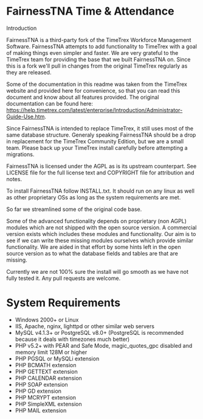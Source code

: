 FairnessTNA Time & Attendance
==========================

Introduction

FairnessTNA is a third-party fork of the TimeTrex Workforce Management Software. FairnessTNA attempts to add functionality to TimeTrex with a goal of making things even simpler and faster. We are very grateful to the TimeTrex team for providing the base that we built FairnessTNA on. Since this is a fork we'll pull in changes from the original TimeTrex regularly as they are released.


Some of the documentation in this readme was taken from the TimeTrex website and provided here for convenience, so that you can read this document and know about all features provided. The original documentation can be found here: https://help.timetrex.com/latest/enterprise/Introduction/Administrator-Guide-Use.htm.


Since FairnessTNA is intended to replace TimeTrex, it still uses most of the same database structure. Generaly speaking FairnessTNA should be a drop in replacement for the TimeTrex Community Edition, but we are a small team. Please back up your TimeTrex install carefully before attempting a migrations.


FairnessTNA is licensed under the AGPL as is its upstream counterpart. See LICENSE file for the full license text and COPYRIGHT file for attribution and notes.


To install FairnessTNA follow INSTALL.txt. It should run on any linux as well as other proprietary OSs as long as the system requirements are met.


So far we streamlined some of the original code base.


Some of the advanced functionality depends on proprietary (non AGPL) modules which are not shipped with the open source version. A commercial version exists which includes these modules and functionality. Our aim is to see if we can write these missing modules ourselves which provide similar functionality. We are aided in that effort by some hints left in the open source version as to what the database fields and tables are that are missing.

Currently we are not 100% sure the install will go smooth as we have not fully tested it. Any pull requests are welcome.

System Requirements
===================

- Windows 2000+ or Linux
- IIS, Apache, nginx, lighttpd or other similar web servers
- MySQL v4.1.3+ or PostgreSQL v8.0+ (PostgreSQL is recommended because it deals with timezones much better)
- PHP v5.2+ with PEAR and Safe Mode, magic_quotes_gpc disabled and memory limit 128M or higher
- PHP PGSQL or MySQLi extension
- PHP BCMATH extension
- PHP GETTEXT extension
- PHP CALENDAR extension
- PHP SOAP extension
- PHP GD extension
- PHP MCRYPT extension
- PHP SimpleXML extension
- PHP MAIL extension

